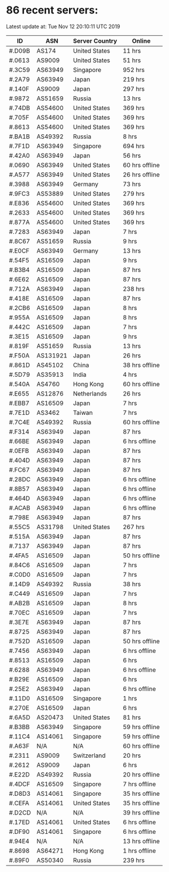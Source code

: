 # 86 recent servers:

Latest update at: Tue Nov 12 20:10:11 UTC 2019

| ID | ASN | Server Country | Online |
| -- | --- | -------------- | ------ |
| #.D09B | AS174 | United States | 11 hrs |
| #.0613 | AS9009 | United States | 51 hrs |
| #.3C59 | AS63949 | Singapore | 952 hrs |
| #.2A79 | AS63949 | Japan | 219 hrs |
| #.140F | AS9009 | Japan | 297 hrs |
| #.9872 | AS51659 | Russia | 13 hrs |
| #.74DB | AS54600 | United States | 369 hrs |
| #.705F | AS54600 | United States | 369 hrs |
| #.8613 | AS54600 | United States | 369 hrs |
| #.BA1B | AS49392 | Russia | 8 hrs |
| #.7F1D | AS63949 | Singapore | 694 hrs |
| #.42A0 | AS63949 | Japan | 56 hrs |
| #.0690 | AS63949 | United States | 60 hrs offline |
| #.A577 | AS63949 | United States | 26 hrs offline |
| #.3988 | AS63949 | Germany | 73 hrs |
| #.9FC3 | AS53889 | United States | 279 hrs |
| #.E836 | AS54600 | United States | 369 hrs |
| #.2633 | AS54600 | United States | 369 hrs |
| #.877A | AS54600 | United States | 369 hrs |
| #.7283 | AS63949 | Japan | 7 hrs |
| #.8C67 | AS51659 | Russia | 9 hrs |
| #.E0CF | AS63949 | Germany | 13 hrs |
| #.54F5 | AS16509 | Japan | 9 hrs |
| #.B3B4 | AS16509 | Japan | 87 hrs |
| #.6E62 | AS16509 | Japan | 87 hrs |
| #.712A | AS63949 | Japan | 238 hrs |
| #.418E | AS16509 | Japan | 87 hrs |
| #.2CB6 | AS16509 | Japan | 8 hrs |
| #.955A | AS16509 | Japan | 8 hrs |
| #.442C | AS16509 | Japan | 7 hrs |
| #.3E15 | AS16509 | Japan | 9 hrs |
| #.819F | AS51659 | Russia | 13 hrs |
| #.F50A | AS131921 | Japan | 26 hrs |
| #.861D | AS45102 | China | 38 hrs offline |
| #.5D79 | AS35913 | India | 4 hrs |
| #.540A | AS4760 | Hong Kong | 60 hrs offline |
| #.E655 | AS12876 | Netherlands | 26 hrs |
| #.EBB7 | AS16509 | Japan | 7 hrs |
| #.7E1D | AS3462 | Taiwan | 7 hrs |
| #.7C4E | AS49392 | Russia | 60 hrs offline |
| #.F314 | AS63949 | Japan | 87 hrs |
| #.66BE | AS63949 | Japan | 6 hrs offline |
| #.0EFB | AS63949 | Japan | 87 hrs |
| #.404D | AS63949 | Japan | 87 hrs |
| #.FC67 | AS63949 | Japan | 87 hrs |
| #.28DC | AS63949 | Japan | 6 hrs offline |
| #.8B57 | AS63949 | Japan | 6 hrs offline |
| #.464D | AS63949 | Japan | 6 hrs offline |
| #.ACAB | AS63949 | Japan | 6 hrs offline |
| #.798E | AS63949 | Japan | 87 hrs |
| #.55C5 | AS31798 | United States | 267 hrs |
| #.515A | AS63949 | Japan | 87 hrs |
| #.7137 | AS63949 | Japan | 87 hrs |
| #.4FA5 | AS16509 | Japan | 50 hrs offline |
| #.84C6 | AS16509 | Japan | 7 hrs |
| #.C0D0 | AS16509 | Japan | 7 hrs |
| #.14D9 | AS49392 | Russia | 38 hrs |
| #.C449 | AS16509 | Japan | 7 hrs |
| #.AB2B | AS16509 | Japan | 8 hrs |
| #.70EC | AS16509 | Japan | 7 hrs |
| #.3E7E | AS63949 | Japan | 87 hrs |
| #.8725 | AS63949 | Japan | 87 hrs |
| #.752D | AS16509 | Japan | 50 hrs offline |
| #.7456 | AS63949 | Japan | 6 hrs offline |
| #.8513 | AS16509 | Japan | 6 hrs |
| #.6288 | AS63949 | Japan | 6 hrs offline |
| #.B29E | AS16509 | Japan | 6 hrs |
| #.25E2 | AS63949 | Japan | 6 hrs offline |
| #.11D0 | AS16509 | Singapore | 1 hrs |
| #.270E | AS16509 | Japan | 6 hrs |
| #.6A5D | AS20473 | United States | 81 hrs |
| #.B3BB | AS63949 | Singapore | 59 hrs offline |
| #.11C4 | AS14061 | Singapore | 59 hrs offline |
| #.A63F | N/A | N/A | 60 hrs offline |
| #.2311 | AS9009 | Switzerland | 20 hrs |
| #.2612 | AS9009 | Japan | 6 hrs |
| #.E22D | AS49392 | Russia | 20 hrs offline |
| #.4DCF | AS16509 | Singapore | 7 hrs offline |
| #.D8D3 | AS14061 | Singapore | 35 hrs offline |
| #.CEFA | AS14061 | United States | 35 hrs offline |
| #.D2CD | N/A | N/A | 39 hrs offline |
| #.17ED | AS14061 | United States | 6 hrs offline |
| #.DF90 | AS14061 | Singapore | 6 hrs offline |
| #.94E4 | N/A | N/A | 13 hrs offline |
| #.8698 | AS64271 | Hong Kong | 1 hrs offline |
| #.89F0 | AS50340 | Russia | 239 hrs |

